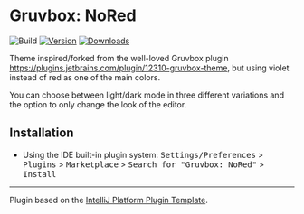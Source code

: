 # Gruvbox: NoRed

![Build](https://github.com/Lohni/gruvbox_nr/workflows/Build/badge.svg)
[![Version](https://img.shields.io/jetbrains/plugin/v/com.github.lohni.gruvboxnr.svg)](com.github.lohni.gruvboxnr)
[![Downloads](https://img.shields.io/jetbrains/plugin/d/com.github.lohni.gruvboxnr.svg)](https://plugins.jetbrains.com/plugin/PLUGIN_ID)

<!-- Plugin description -->
Theme inspired/forked from the well-loved Gruvbox plugin https://plugins.jetbrains.com/plugin/12310-gruvbox-theme, but using violet instead of red as one of the main colors.

You can choose between light/dark mode in three different variations and the option to only change the look of the editor.
<!-- Plugin description end -->

## Installation

- Using the IDE built-in plugin system:
  <kbd>Settings/Preferences</kbd> > <kbd>Plugins</kbd> > <kbd>Marketplace</kbd> > <kbd>Search for "Gruvbox: NoRed"</kbd> >
  <kbd>Install</kbd>
---
Plugin based on the [IntelliJ Platform Plugin Template][template].

[template]: https://github.com/JetBrains/intellij-platform-plugin-template
[docs:plugin-description]: https://plugins.jetbrains.com/docs/intellij/plugin-user-experience.html#plugin-description-and-presentation

